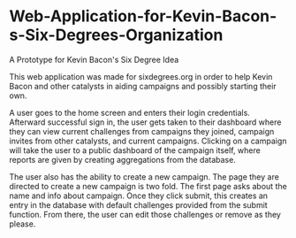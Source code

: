 # Web-Application-for-Kevin-Bacon-s-Six-Degrees-Organization
A Prototype for Kevin Bacon's Six Degree Idea

This web application was made for sixdegrees.org in order to help Kevin Bacon and other catalysts in aiding campaigns and possibly starting their own.

A user goes to the home screen and enters their login credentials. Afterward successful sign in, the user gets taken to their dashboard where they can view current challenges from campaigns they joined, campaign invites from other catalysts, and current campaigns. Clicking on a campaign will take the user to a public dashboard of the campaign itself, where reports are given by creating aggregations from the database. 

The user also has the ability to create a new campaign. The page they are directed to create a new campaign is two fold. The first page asks about the name and info about campaign. Once they click submit, this creates an entry in the database with default challenges provided from the submit function. From there, the user can edit those challenges or remove as they please.
